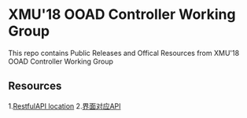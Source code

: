 # XMU'18 OOAD Controller Working Group
This repo contains Public Releases and Offical Resources from XMU'18 OOAD Controller Working Group

## Resources
1.[RestfulAPI location](https://app.swaggerhub.com/apis/OOAD2018Controller/OOAD2018RestfulAPInew/1.0-oas3)
2.[界面对应API](https://docs.qq.com/doc/DVWpKeFVhSGNlc1Nq)
